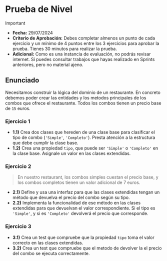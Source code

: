 # Prueba de Nivel
> [!IMPORTANT]
> - **Fecha:** 29/07/2024
> - **Criterio de Aprobación:** Debes completar almenos un punto de cada ejercicio y un mínimo de 4 puntos entre los 3 ejercicios para aprobar la prueba. Tienes 30 minutos para realizar la prueba.
> - **Adicional:** Como es una instancia de evaluación, no podrás revisar internet. Sí puedes consultar trabajos que hayas realizado en Sprints anteriores, pero no material ajeno.

## Enunciado

Necesitamos construir la lógica del dominio de un restaurante. En concreto debemos poder crear las entidades y los metodos principales de los combos que ofrece el restaurante. Todos los combos tienen un precio base de `15` euros.

### Ejercicio 1

- **1.1)** Crea dos clases que hereden de una clase base para clasificar el tipo de combo (`'Simple'`, `'Completo'`). Presta atención a la estructura que debe cumplir la clase base.
- **1.2)** Crea una propiedad `tipo`, que puede ser `'Simple'` o `'Completo'` en la clase base. Asignale un valor en las clases extendidas.

### Ejercicio 2
> En nuestro restaurant, los combos simples cuestan el precio base, y los combos completos tienen un valor adicional de 7 euros.

- **2.1)** Define y usa una interfaz para que las clases extendidas tengan un método que devuelva el precio del combo según su tipo.
- **2.2)** Implementa la funcionalidad de ese método en las clases extendidas para que devuelvan el valor correspondiente. Si el tipo es `'Simple'`, y si es `'Completo'` devolverá el precio que corresponde.

### Ejercicio 3

- **3.1)** Crea un test que compruebe que la propiedad `tipo` toma el valor correcto en las clases extendidas.
- **3.2)** Crea un test que compruebe que el metodo de devolver la el precio del combo se ejecuta correctamente.
